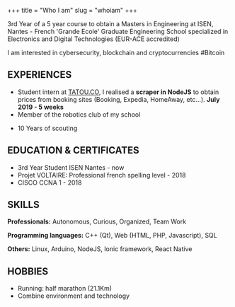 +++
title = "Who I am"
slug = "whoiam"
+++

3rd Year of a 5 year course to obtain a Masters in Engineering at
ISEN, Nantes - French 'Grande Ecole' Graduate Engineering School
specialized in Electronics and Digital Technologies (EUR-ACE
accredited)

I am interested in cybersecurity, blockchain and cryptocurrencies #Bitcoin

## EXPERIENCES
+ Student intern at [TATOU.CO](https://tatou.co), I realised a **scraper in NodeJS** to obtain prices from booking sites (Booking, Expedia, HomeAway, etc...). <b>July 2019 - 5 weeks</b>
+ Member of the robotics club of my school
* 10 Years of scouting
    
## EDUCATION & CERTIFICATES
* 3rd Year Student ISEN Nantes - now
* Projet VOLTAIRE: Professional french spelling level - 2018
* CISCO CCNA 1 - 2018

## SKILLS
**Professionals:** Autonomous, Curious, Organized, Team Work

**Programming languages:** C++ (Qt), Web (HTML, PHP, Javascript), SQL

**Others:** Linux, Arduino, NodeJS, Ionic framework, React Native   
 
## HOBBIES
* Running: half marathon (21.1Km)
* Combine environment and technology
